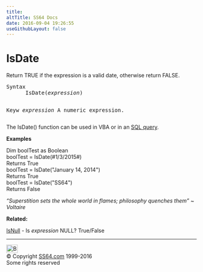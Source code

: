 ```yaml
---
title:
altTitle: SS64 Docs
date: 2016-09-04 19:26:55
useGithubLayout: false
---
```

<!-- #BeginLibraryItem "/Library/head_access.lbi" --><!-- #EndLibraryItem --><h1>IsDate</h1>
<p>  Return  TRUE if the expression is a valid date, otherwise return FALSE.</p>
<pre>Syntax
      IsDate(<i>expression</i>)

Keyw
   <i>expression</i>    A numeric expression.</pre>
<p>The IsDate() function can be used in VBA or in an <a href="syntax-functions.html">SQL query</a>.</p>
<p><b>Examples</b></p>
<p><span class="code">Dim boolTest as Boolean <br>
boolTest = IsDate(#1/3/2015#)<br> 
</span>Returns <span class="code">True<br>
boolTest = IsDate("January 14, 2014")<br>
</span>Returns <span class="code">True<br>
boolTest = IsDate("SS64")<br>
</span>Returns <span class="code">False </span></p>
<p class="quote"><i>“Superstition sets the whole world in flames; philosophy quenches them” ~ Voltaire </i></p>
<p><b>Related:</b></p>
<p><a href="isnull.html">IsNull</a> - Is <i>expression</i> NULL? True/False </p><!-- #BeginLibraryItem "/Library/foot_access.lbi" --><p>
<!-- access -->

<hr>
<div id="bl" class="footer"><a href="isdate.html#"><img src="../images/top.png" width="30" height="22" alt="Back to the Top"></a></div>
<div id="br" class="footer, tagline">© Copyright <a href="../index.html">SS64.com</a> 1999-2016<br>
Some rights reserved</div><!-- #EndLibraryItem -->

